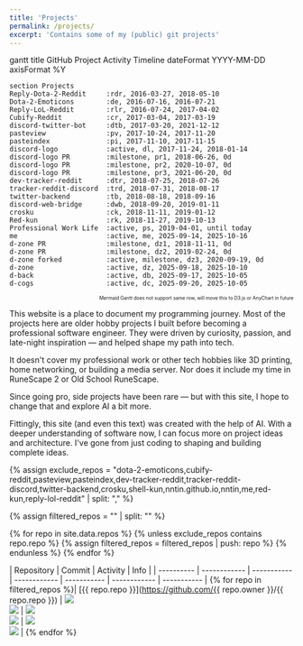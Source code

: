 ```yaml
---
title: 'Projects'
permalink: /projects/
excerpt: 'Contains some of my (public) git projects'
---
```


<div class="mermaid" id="project-gantt">
gantt
    title GitHub Project Activity Timeline
    dateFormat  YYYY-MM-DD
    axisFormat  %Y

    section Projects
    Reply-Dota-2-Reddit     :rdr, 2016-03-27, 2018-05-10
    Dota-2-Emoticons        :de, 2016-07-16, 2016-07-21
    Reply-LoL-Reddit        :rlr, 2016-07-24, 2017-04-02
    Cubify-Reddit           :cr, 2017-03-04, 2017-03-19
    discord-twitter-bot     :dtb, 2017-03-20, 2021-12-12
    pasteview               :pv, 2017-10-24, 2017-11-20
    pasteindex              :pi, 2017-11-10, 2017-11-15
    discord-logo            :active, dl, 2017-11-24, 2018-01-14
    discord-logo PR         :milestone, pr1, 2018-06-26, 0d
    discord-logo PR         :milestone, pr2, 2020-10-07, 0d  
    discord-logo PR         :milestone, pr3, 2021-06-20, 0d
    dev-tracker-reddit      :dtr, 2018-07-25, 2018-07-26
    tracker-reddit-discord  :trd, 2018-07-31, 2018-08-17
    twitter-backend         :tb, 2018-08-18, 2018-09-16
    discord-web-bridge      :dwb, 2018-09-20, 2019-01-11
    crosku                  :ck, 2018-11-11, 2019-01-12
    Red-kun                 :rk, 2018-11-27, 2019-10-13
    Professional Work Life  :active, ps, 2019-04-01, until today
    me                      :active, me, 2025-09-14, 2025-10-16
    d-zone PR               :milestone, dz1, 2018-11-11, 0d
    d-zone PR               :milestone, dz2, 2019-02-24, 0d
    d-zone forked           :active, milestone, dz3, 2020-09-19, 0d
    d-zone                  :active, dz, 2025-09-18, 2025-10-10
    d-back                  :active, db, 2025-09-17, 2025-10-05
    d-cogs                  :active, dc, 2025-09-20, 2025-10-05
</div>

<!-- Custom Tooltip CSS -->
<style>
.project-tooltip {
  position: absolute;
  background: rgba(0, 0, 0, 0.9);
  color: white;
  padding: 8px 12px;
  border-radius: 6px;
  font-size: 12px;
  font-family: 'Segoe UI', Tahoma, Geneva, Verdana, sans-serif;
  pointer-events: none;
  z-index: 1000;
  opacity: 0;
  transition: opacity 0.2s ease;
  max-width: 300px;
  box-shadow: 0 4px 12px rgba(0, 0, 0, 0.3);
  word-wrap: break-word;
  line-height: 1.4;
  --arrow-left: 50%; /* Default arrow position */
}

.project-tooltip.show {
  opacity: 1;
}

.project-tooltip::after {
  content: '';
  position: absolute;
  top: 100%;
  left: var(--arrow-left);
  margin-left: -5px;
  border-width: 5px;
  border-style: solid;
  border-color: rgba(0, 0, 0, 0.9) transparent transparent transparent;
}

/* When tooltip is shown below the element */
.project-tooltip.below::after {
  top: -10px;
  left: var(--arrow-left);
  border-color: transparent transparent rgba(0, 0, 0, 0.9) transparent;
}
</style>

<!-- Custom Tooltip JavaScript -->
<script>
// Project descriptions for tooltips
const projectDescriptions = {
  'rdr': 'Reddit bot that replied to Dota 2 game discussions with match statistics and player information. First open-source project which helped me develop a basic understanding how programming and hosting works',
  'de': 'Made animated flairs next to the username possible through CSS magic',
  'rlr': 'Similar to Reply-Dota-2-Reddit but adapted for League of Legends subreddit',
  'cr': 'After almost 4 months my Reddit bot gained 100k comment karma through shitposting cubed words',
  'dtb': 'Highest starred (350⭐+) project: Tweets were posted to Discord. Enabled Docker support, Heroku one-click deployment, wrote a docs page, added many configuration: filtering, location boxes, ...',
  'pv': 'Web application for reading pastebin snippets, learned web development a bit more',
  'pi': 'Created a REST API with documentation, authentication, database, etc. for maintaining pastebin codes',
  'dl': 'Inspired by Github Corners I created my own idea of it: Code generation, customizable colors, customizable template (normal, corner or speech bubble), animation, eyes',
  'pr1': 'PR: Contribution by srmcgann: added customizable background animation',
  'pr2': 'PR: (Hacktoberfest) Contribution by xanaDev and zurda: remove background and added linting',
  'pr3': 'PR: Contribution by srmcgann: re-added background animation, broke in 2020 due to browser breaking changes',
  'dtr': 'Reddit bot: comments by certain individuals are highlighted, e.g. game developer',
  'trd': 'Discord+Reddit bot: Reddit comments by certain individuals are posted to Discord',
  'tb': 'Quick one-click Heroku deployment of Twitter backend, mocks the authentication process away',
  'dwb': 'Communication bridge between discord bot <-> crossbar <-> custom webclient, started this project in my free time while I was a research assistent',
  'ck': 'Crossbar one-click deployment on Heroku',
  'rk': 'Part of a much bigger project: github.com/Cog-Creators/Red-DiscordBot. Red-DiscordBot is a modular Discord Bot which allows you to install custom cogs during runtime. I\'ve installed 3rd party cogs and developed my own to manage Discord communities',
  'ps': 'Transitioned from hobby programming to professional software development career. Many FOSS projects died as well as my contributions to other projects (not listed here). Recently I\'ve started open source project development again because I want to have more hands-on experience with AI.',
  'me': 'This personal website built with Jekyll and GitHub Pages',
  'dz1': 'Added Heroku one-click deployment support to d-zone project',
  'dz2': 'Implemented Docker containerization for easier deployment',
  'dz3': 'In the further future I forked the webclient part of d-zone. It is based on this version.',
  'dz': 'Major changes: commonjs -> esm, websocket URL fallback strategy, Discord OAuth2 support, CI versioned deployment, e2e testing with Playwright, Allure and Vercel deployment.',
  'db': 'Handles the backend logic of d-zone, meant to be installed as a python module (published as PyPI module), supports a wide variety of versions. Provides mock data when the callbacks are not registered',
  'dc': 'Implementation of the python module d-back and thus provides real data. d-cogs makes use of Red-DiscordBot modular design and is installed as a plugin.'
};

// Wait for Mermaid to render, then add tooltips
document.addEventListener('DOMContentLoaded', function() {
  // Try multiple times with increasing delays
  let attempts = 0;
  const maxAttempts = 10;
  
  function tryAddTooltips() {
    attempts++;
    
    const ganttContainer = document.getElementById('project-gantt');
    if (!ganttContainer) {
      if (attempts < maxAttempts) {
        setTimeout(tryAddTooltips, 500);
      }
      return;
    }
    
    const svgElement = ganttContainer.querySelector('svg');
    if (!svgElement) {
      if (attempts < maxAttempts) {
        setTimeout(tryAddTooltips, 500);
      }
      return;
    }
    
    const rects = ganttContainer.querySelectorAll('svg rect');
    
    if (rects.length > 0) {
      addTooltipsToGantt();
    } else if (attempts < maxAttempts) {
      setTimeout(tryAddTooltips, 500);
    }
  }
  
  setTimeout(tryAddTooltips, 1000);
});

function addTooltipsToGantt() {
  const ganttContainer = document.getElementById('project-gantt');
  if (!ganttContainer) return;

  // Create tooltip element
  const tooltip = document.createElement('div');
  tooltip.className = 'project-tooltip';
  document.body.appendChild(tooltip);

  // Find all rect elements in the Mermaid SVG
  const rects = ganttContainer.querySelectorAll('svg rect');
  
  rects.forEach(rect => {
    const rectId = rect.id;
    if (rectId && projectDescriptions[rectId]) {
      rect.addEventListener('mouseenter', function(e) {
        tooltip.innerHTML = projectDescriptions[rectId];
        tooltip.classList.add('show');
        updateTooltipPosition(e, tooltip);
      });

      rect.addEventListener('mouseleave', function() {
        tooltip.classList.remove('show', 'below');
      });
    }
  });
}

function updateTooltipPosition(e, tooltip) {
  // Get the target rectangle element
  const targetRect = e.target.getBoundingClientRect();
  
  // Get scroll positions
  const scrollTop = window.pageYOffset || document.documentElement.scrollTop;
  const scrollLeft = window.pageXOffset || document.documentElement.scrollLeft;
  
  // Calculate absolute positions (accounting for scroll)
  const absoluteTop = targetRect.top + scrollTop;
  const absoluteLeft = targetRect.left + scrollLeft;
  
  // Reset classes
  tooltip.classList.remove('below');
  
  // Force the tooltip to be visible temporarily to measure it
  tooltip.style.visibility = 'hidden';
  tooltip.style.opacity = '1';
  tooltip.style.display = 'block';
  
  // Get tooltip dimensions
  const tooltipWidth = tooltip.offsetWidth;
  const tooltipHeight = tooltip.offsetHeight;
  
  // Calculate the target element's center
  const targetCenterX = absoluteLeft + (targetRect.width / 2);
  const leftPosition = targetCenterX - (tooltipWidth / 2);
  
  // Position above the rectangle by default
  let topPosition = absoluteTop - tooltipHeight - 10;
  
  // Check if tooltip goes off screen horizontally and adjust
  let finalLeftPosition = leftPosition;
  if (leftPosition < scrollLeft + 10) {
    finalLeftPosition = scrollLeft + 10;
  } else if (leftPosition + tooltipWidth > scrollLeft + window.innerWidth - 10) {
    finalLeftPosition = scrollLeft + window.innerWidth - tooltipWidth - 10;
  }
  
  // Check if tooltip goes off screen vertically
  if (topPosition < scrollTop + 10) {
    topPosition = absoluteTop + targetRect.height + 10;
    tooltip.classList.add('below');
  }
  
  // Apply final position
  tooltip.style.left = finalLeftPosition + 'px';
  tooltip.style.top = topPosition + 'px';
  
  // Calculate arrow position based on actual tooltip position vs target center
  const tooltipActualLeft = finalLeftPosition;
  const arrowOffsetFromLeft = targetCenterX - tooltipActualLeft;
  const arrowPositionPercent = (arrowOffsetFromLeft / tooltipWidth) * 100;
  
  // Clamp arrow position between 10% and 90% to keep it within the tooltip
  const clampedArrowPosition = Math.max(10, Math.min(90, arrowPositionPercent));
  
  // Apply arrow position
  tooltip.style.setProperty('--arrow-left', clampedArrowPosition + '%');
  
  // Restore visibility
  tooltip.style.visibility = 'visible';
  tooltip.style.display = '';
}
</script>

<div style="text-align: right;">
  <span style="font-size: 0.6em;">Mermaid Gantt does not support same row, will move this to D3.js or AnyChart in future</span>
</div>


This website is a place to document my programming journey. Most of the projects here are older hobby projects I built before becoming a professional software engineer. They were driven by curiosity, passion, and late-night inspiration — and helped shape my path into tech.

It doesn't cover my professional work or other tech hobbies like 3D printing, home networking, or building a media server. Nor does it include my time in RuneScape 2 or Old School RuneScape.

Since going pro, side projects have been rare — but with this site, I hope to change that and explore AI a bit more.

Fittingly, this site (and even this text) was created with the help of AI. With a deeper understanding of software now, I can focus more on project ideas and architecture. I've gone from just coding to shaping and building complete ideas.

{% assign exclude_repos = "dota-2-emoticons,cubify-reddit,pasteview,pasteindex,dev-tracker-reddit,tracker-reddit-discord,twitter-backend,crosku,shell-kun,nntin.github.io,nntin,me,red-kun,reply-lol-reddit" | split: "," %}

{% assign filtered_repos = "" | split: "" %}

{% for repo in site.data.repos %}
  {% unless exclude_repos contains repo.repo %}
    {% assign filtered_repos = filtered_repos | push: repo %}
  {% endunless %}
{% endfor %}


| Repository | Commit | Activity | Info |
| ---------- | ------------ | ----------- | ------------ | ----------- | ------------ | ----------- |
{% for repo in filtered_repos %}| [{{ repo.repo }}](https://github.com/{{ repo.owner }}/{{ repo.repo }}) | <img src="https://raw.githubusercontent.com/nntin/me/output/badges/{{ repo.repo }}_first.svg"><br><img src="https://raw.githubusercontent.com/nntin/me/output/badges/{{ repo.repo }}_last.svg"> | <img src="https://raw.githubusercontent.com/nntin/me/output/badges/{{ repo.repo }}_commits.svg"><br><img src="https://raw.githubusercontent.com/nntin/me/output/badges/{{ repo.repo }}_days.svg"> | <img src="https://raw.githubusercontent.com/nntin/me/output/badges/{{ repo.repo }}_added.svg"><br><img src="https://raw.githubusercontent.com/nntin/me/output/badges/{{ repo.repo }}_removed.svg"> |
{% endfor %}

